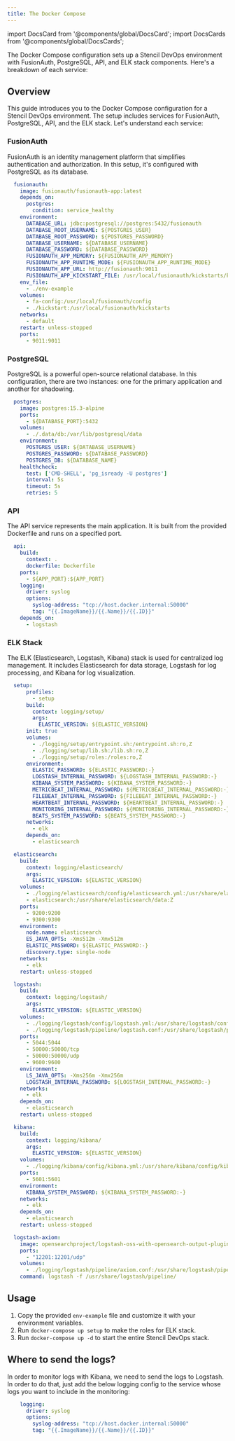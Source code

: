 ```yaml
---
title: The Docker Compose
---
```

import DocsCard from '@components/global/DocsCard';
import DocsCards from '@components/global/DocsCards';

<head>
  <title>Stencil Devops</title>
</head>
<p>

The Docker Compose configuration sets up a Stencil DevOps environment with FusionAuth, PostgreSQL, API, and ELK stack components. Here's a breakdown of each service:

## Overview

This guide introduces you to the Docker Compose configuration for a Stencil DevOps environment. The setup includes services for FusionAuth, PostgreSQL, API, and the ELK stack. Let's understand each service:

### FusionAuth

FusionAuth is an identity management platform that simplifies authentication and authorization. In this setup, it's configured with PostgreSQL as its database.

```yaml
  fusionauth:
    image: fusionauth/fusionauth-app:latest
    depends_on:
      postgres:
        condition: service_healthy
    environment:
      DATABASE_URL: jdbc:postgresql://postgres:5432/fusionauth
      DATABASE_ROOT_USERNAME: ${POSTGRES_USER}
      DATABASE_ROOT_PASSWORD: ${POSTGRES_PASSWORD}
      DATABASE_USERNAME: ${DATABASE_USERNAME}
      DATABASE_PASSWORD: ${DATABASE_PASSWORD}
      FUSIONAUTH_APP_MEMORY: ${FUSIONAUTH_APP_MEMORY}
      FUSIONAUTH_APP_RUNTIME_MODE: ${FUSIONAUTH_APP_RUNTIME_MODE}
      FUSIONAUTH_APP_URL: http://fusionauth:9011
      FUSIONAUTH_APP_KICKSTART_FILE: /usr/local/fusionauth/kickstarts/kickstart.json
    env_file:
      - ./env-example
    volumes:
      - fa-config:/usr/local/fusionauth/config
      - ./kickstart:/usr/local/fusionauth/kickstarts
    networks:
      - default
    restart: unless-stopped
    ports:
      - 9011:9011
```

### PostgreSQL

PostgreSQL is a powerful open-source relational database. In this configuration, there are two instances: one for the primary application and another for shadowing.

```yaml
  postgres:
    image: postgres:15.3-alpine
    ports:
      - ${DATABASE_PORT}:5432
    volumes:
      - ./.data/db:/var/lib/postgresql/data
    environment:
      POSTGRES_USER: ${DATABASE_USERNAME}
      POSTGRES_PASSWORD: ${DATABASE_PASSWORD}
      POSTGRES_DB: ${DATABASE_NAME}
    healthcheck:
      test: ['CMD-SHELL', 'pg_isready -U postgres']
      interval: 5s
      timeout: 5s
      retries: 5
```

### API

The API service represents the main application. It is built from the provided Dockerfile and runs on a specified port.

```yaml
  api:
    build:
      context: .
      dockerfile: Dockerfile
    ports:
      - ${APP_PORT}:${APP_PORT}
    logging:
      driver: syslog
      options:
        syslog-address: "tcp://host.docker.internal:50000"
        tag: "{{.ImageName}}/{{.Name}}/{{.ID}}"
    depends_on:
      - logstash
```

### ELK Stack

The ELK (Elasticsearch, Logstash, Kibana) stack is used for centralized log management. It includes Elasticsearch for data storage, Logstash for log processing, and Kibana for log visualization.

```yaml
  setup:
      profiles:
        - setup
      build:
        context: logging/setup/
        args:
          ELASTIC_VERSION: ${ELASTIC_VERSION}
      init: true
      volumes:
        - ./logging/setup/entrypoint.sh:/entrypoint.sh:ro,Z
        - ./logging/setup/lib.sh:/lib.sh:ro,Z
        - ./logging/setup/roles:/roles:ro,Z
      environment:
        ELASTIC_PASSWORD: ${ELASTIC_PASSWORD:-}
        LOGSTASH_INTERNAL_PASSWORD: ${LOGSTASH_INTERNAL_PASSWORD:-}
        KIBANA_SYSTEM_PASSWORD: ${KIBANA_SYSTEM_PASSWORD:-}
        METRICBEAT_INTERNAL_PASSWORD: ${METRICBEAT_INTERNAL_PASSWORD:-}
        FILEBEAT_INTERNAL_PASSWORD: ${FILEBEAT_INTERNAL_PASSWORD:-}
        HEARTBEAT_INTERNAL_PASSWORD: ${HEARTBEAT_INTERNAL_PASSWORD:-}
        MONITORING_INTERNAL_PASSWORD: ${MONITORING_INTERNAL_PASSWORD:-}
        BEATS_SYSTEM_PASSWORD: ${BEATS_SYSTEM_PASSWORD:-}
      networks:
        - elk
      depends_on:
        - elasticsearch

  elasticsearch:
    build:
      context: logging/elasticsearch/
      args:
        ELASTIC_VERSION: ${ELASTIC_VERSION}
    volumes:
      - ./logging/elasticsearch/config/elasticsearch.yml:/usr/share/elasticsearch/config/elasticsearch.yml:ro,Z
      - elasticsearch:/usr/share/elasticsearch/data:Z
    ports:
      - 9200:9200
      - 9300:9300
    environment:
      node.name: elasticsearch
      ES_JAVA_OPTS: -Xms512m -Xmx512m
      ELASTIC_PASSWORD: ${ELASTIC_PASSWORD:-}
      discovery.type: single-node
    networks:
      - elk
    restart: unless-stopped

  logstash:
    build:
      context: logging/logstash/
      args:
        ELASTIC_VERSION: ${ELASTIC_VERSION}
    volumes:
      - ./logging/logstash/config/logstash.yml:/usr/share/logstash/config/logstash.yml:ro,Z
      - ./logging/logstash/pipeline/logstash.conf:/usr/share/logstash/pipeline/logstash.conf:ro,Z
    ports:
      - 5044:5044
      - 50000:50000/tcp
      - 50000:50000/udp
      - 9600:9600
    environment:
      LS_JAVA_OPTS: -Xms256m -Xmx256m
      LOGSTASH_INTERNAL_PASSWORD: ${LOGSTASH_INTERNAL_PASSWORD:-}
    networks:
      - elk
    depends_on:
      - elasticsearch
    restart: unless-stopped

  kibana:
    build:
      context: logging/kibana/
      args:
        ELASTIC_VERSION: ${ELASTIC_VERSION}
    volumes:
      - ./logging/kibana/config/kibana.yml:/usr/share/kibana/config/kibana.yml:ro,Z
    ports:
      - 5601:5601
    environment:
      KIBANA_SYSTEM_PASSWORD: ${KIBANA_SYSTEM_PASSWORD:-}
    networks:
      - elk
    depends_on:
      - elasticsearch
    restart: unless-stopped

  logstash-axiom:
    image: opensearchproject/logstash-oss-with-opensearch-output-plugin:7.16.2
    ports:
      - "12201:12201/udp"
    volumes:
      - ./logging/logstash/pipeline/axiom.conf:/usr/share/logstash/pipeline/logstash.conf
    command: logstash -f /usr/share/logstash/pipeline/
```

## Usage

1. Copy the provided `env-example` file and customize it with your environment variables.
2. Run `docker-compose up setup` to make the roles for ELK stack.
3. Run `docker-compose up -d` to start the entire Stencil DevOps stack.

## Where to send the logs?

In order to monitor logs with Kibana, we need to send the logs to Logstash. In order to do that, just add the below logging config to the service whose logs you want to include in the monitoring:

```yaml
    logging:
      driver: syslog
      options:
        syslog-address: "tcp://host.docker.internal:50000"
        tag: "{{.ImageName}}/{{.Name}}/{{.ID}}"
```

</p>